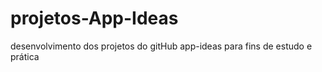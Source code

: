 # projetos-App-Ideas
desenvolvimento dos projetos do gitHub app-ideas para fins de estudo e prática
